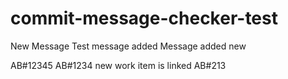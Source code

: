 # commit-message-checker-test
New Message
Test message added
Message added new

AB#12345
AB#1234
new work item is linked AB#213
